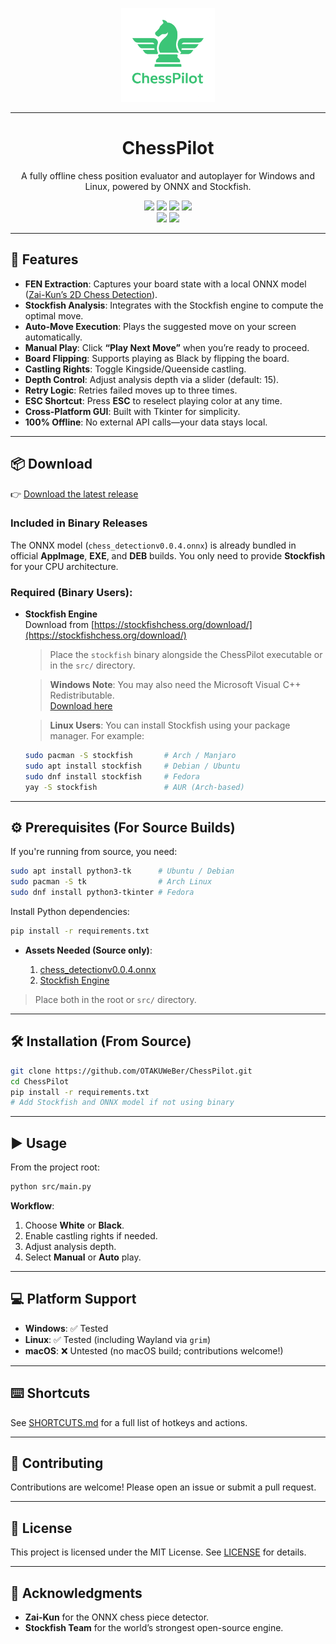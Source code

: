 <p align="center">
  <img src="assets/chess-logo.png" alt="ChessPilot Logo" width="150" />
</p>
<hr />

<h1 align="center">ChessPilot</h1>

<p align="center">
  A fully offline chess position evaluator and autoplayer for Windows and Linux, powered by ONNX and Stockfish.
</p>

<p align="center">
<a href="https://img.shields.io/github/license/OTAKUWeBer/ChessPilot?style=for-the-badge"><img src="https://img.shields.io/github/license/OTAKUWeBer/ChessPilot?style=for-the-badge&color=F48041"></a>
<a href="https://img.shields.io/github/v/release/OTAKUWeBer/ChessPilot?style=for-the-badge"><img src="https://img.shields.io/github/v/release/OTAKUWeBer/ChessPilot?style=for-the-badge&color=0E80C0"></a>
<a href="https://img.shields.io/codefactor/grade/github/OTAKUWeBer/ChessPilot?style=for-the-badge&color=03A363"><img src="https://img.shields.io/codefactor/grade/github/OTAKUWeBer/ChessPilot?style=for-the-badge&color=03A363"></a>
<!-- <a href="https://img.shields.io/github/downloads/OTAKUWeBer/ChessPilot/total.svg?style=for-the-badge"><img src="https://img.shields.io/github/downloads/OTAKUWeBer/ChessPilot/total.svg?style=for-the-badge&color=CAF979"></a> -->
<a href="https://img.shields.io/github/issues/OTAKUWeBer/ChessPilot?style=for-the-badge"><img src="https://img.shields.io/github/issues/OTAKUWeBer/ChessPilot?style=for-the-badge&color=CE5842"></a>
<br>
<a href="https://img.shields.io/badge/Made_For-Linux-FCC624?style=for-the-badge&logo=linux&logoColor=white"><img src="https://img.shields.io/badge/Made_For-Linux-FCC624?style=for-the-badge&logo=linux&logoColor=white"></a>
<a href="https://img.shields.io/badge/Made_For-Windows-0078D6?style=for-the-badge&logo=windows&logoColor=white"><img src="https://img.shields.io/badge/Made_For-Windows-0078D6?style=for-the-badge&logo=windows&logoColor=white"></a>

<br>

---

## 🚀 Features

* **FEN Extraction**: Captures your board state with a local ONNX model ([Zai-Kun’s 2D Chess Detection](https://github.com/Zai-Kun/2d-chess-pieces-detection)).
* **Stockfish Analysis**: Integrates with the Stockfish engine to compute the optimal move.
* **Auto-Move Execution**: Plays the suggested move on your screen automatically.
* **Manual Play**: Click **“Play Next Move”** when you’re ready to proceed.
* **Board Flipping**: Supports playing as Black by flipping the board.
* **Castling Rights**: Toggle Kingside/Queenside castling.
* **Depth Control**: Adjust analysis depth via a slider (default: 15).
* **Retry Logic**: Retries failed moves up to three times.
* **ESC Shortcut**: Press **ESC** to reselect playing color at any time.
* **Cross-Platform GUI**: Built with Tkinter for simplicity.
* **100% Offline**: No external API calls—your data stays local.

---

## 📦 Download

👉 [Download the latest release](https://github.com/OTAKUWeBer/ChessPilot/releases/latest)

### Included in Binary Releases

The ONNX model (`chess_detectionv0.0.4.onnx`) is already bundled in official **AppImage**, **EXE**, and **DEB** builds. You only need to provide **Stockfish** for your CPU architecture.

### Required (Binary Users):

- **Stockfish Engine**  
  Download from [https://stockfishchess.org/download/](https://stockfishchess.org/download/)

  > Place the `stockfish` binary alongside the ChessPilot executable or in the `src/` directory.

  > **Windows Note**: You may also need the Microsoft Visual C++ Redistributable.  
  [Download here](https://learn.microsoft.com/en-us/cpp/windows/latest-supported-vc-redist?view=msvc-170)

  > **Linux Users**: You can install Stockfish using your package manager. For example:
  ```bash
  sudo pacman -S stockfish       # Arch / Manjaro
  sudo apt install stockfish     # Debian / Ubuntu
  sudo dnf install stockfish     # Fedora
  yay -S stockfish               # AUR (Arch-based)
  ```

---

## ⚙️ Prerequisites (For Source Builds)

If you're running from source, you need:

```bash
sudo apt install python3-tk      # Ubuntu / Debian
sudo pacman -S tk                # Arch Linux
sudo dnf install python3-tkinter # Fedora
```

Install Python dependencies:

```bash
pip install -r requirements.txt
```

* **Assets Needed (Source only)**:

  1. [chess\_detectionv0.0.4.onnx](https://github.com/Zai-Kun/2d-chess-pieces-detection/releases/download/v0.0.4/chess_detectionv0.0.4.onnx)
  2. [Stockfish Engine](https://stockfishchess.org/download/)

> Place both in the root or `src/` directory.

---

## 🛠️ Installation (From Source)

```bash
git clone https://github.com/OTAKUWeBer/ChessPilot.git
cd ChessPilot
pip install -r requirements.txt
# Add Stockfish and ONNX model if not using binary
```

---

## ▶️ Usage

From the project root:

```bash
python src/main.py
```

**Workflow**:

1. Choose **White** or **Black**.
2. Enable castling rights if needed.
3. Adjust analysis depth.
4. Select **Manual** or **Auto** play.

---

## 💻 Platform Support

* **Windows**: ✅ Tested
* **Linux**: ✅ Tested (including Wayland via `grim`)
* **macOS**: ❌ Untested (no macOS build; contributions welcome!)

---

## ⌨️ Shortcuts

See [SHORTCUTS.md](SHORTCUTS.md) for a full list of hotkeys and actions.

---

## 🤝 Contributing

Contributions are welcome! Please open an issue or submit a pull request.

---

## 📜 License

This project is licensed under the MIT License. See [LICENSE](LICENSE) for details.

---

## 🙏 Acknowledgments

* **Zai-Kun** for the ONNX chess piece detector.
* **Stockfish Team** for the world’s strongest open-source engine.